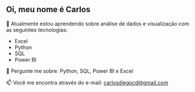## Oi, meu nome é Carlos
🌱 Atualmente estou aprendendo sobre análise de dados e visualização com as seguintes tecnologias:
- Excel
- Python
- SQL
- Power BI

💬 Pergunte me sobre: Python, SQL, Power BI e Excel

📫 Você me encontra através do e-mail: carlosdiegocd@gmail.com





<!---
- 👋 Hi, I’m @Carlosd-nascimento
- 👀 I’m interested in ...
- 🌱 I’m currently learning ...
- 💞️ I’m looking to collaborate on ...
- 📫 How to reach me ...
- 😄 Pronouns: ...
- ⚡ Fun fact: ...

<!---
Carlosd-nascimento/Carlosd-nascimento is a ✨ special ✨ repository because its `README.md` (this file) appears on your GitHub profile.
You can click the Preview link to take a look at your changes.
--->
